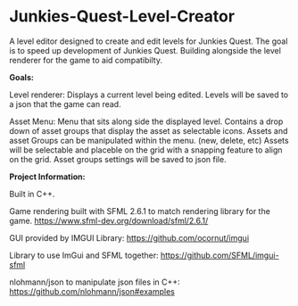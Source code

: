 # Junkies-Quest-Level-Creator

 A level editor designed to create and edit levels for Junkies Quest. The goal is to speed up development of Junkies Quest. Building alongside the level renderer for the game to aid compatibilty.
 

 **Goals:**
 
Level renderer: 
 Displays a current level being edited.
 Levels will be saved to a json that the game can read.
 
Asset Menu: 
 Menu that sits along side the displayed level. 
 Contains a drop down of asset groups that display the asset as selectable icons. 
 Assets and asset Groups can be manipulated within the menu. (new, delete, etc)
 Assets will be selectable and placeble on the grid with a snapping feature to align on the grid.
 Asset groups settings will be saved to json file.
 

 **Project Information:**

 Built in C++.

 Game rendering built with SFML 2.6.1 to match rendering library for the game. https://www.sfml-dev.org/download/sfml/2.6.1/
 
 GUI provided by IMGUI Library: https://github.com/ocornut/imgui
 
 Library to use ImGui and SFML together: https://github.com/SFML/imgui-sfml
 
 nlohmann/json to manipulate json files in C++: https://github.com/nlohmann/json#examples
 
